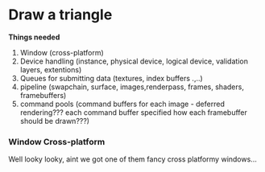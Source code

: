 # Draw a triangle

**Things needed**

1. Window (cross-platform)
2. Device handling (instance, physical device, logical device, validation layers, extentions)
3. Queues for submitting data (textures, index buffers .,..)
4. pipeline (swapchain, surface, images,renderpass, frames, shaders, framebuffers)
5. command pools (command buffers for each image - deferred rendering??? each command buffer specified how each framebuffer should be drawn???)

### Window Cross-platform

Well looky looky, aint we got one of them fancy cross platformy windows...